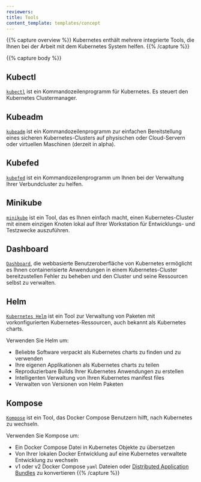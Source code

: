 ```yaml
---
reviewers:
title: Tools
content_template: templates/concept
---
```


{{% capture overview %}}
Kubernetes enthält mehrere integrierte Tools, die Ihnen bei der Arbeit mit dem Kubernetes System helfen.
{{% /capture %}}

{{% capture body %}}
## Kubectl

[`kubectl`](/docs/tasks/tools/install-kubectl/) ist ein Kommandozeilenprogramm für Kubernetes. Es steuert den Kubernetes Clustermanager.

## Kubeadm 

[`kubeadm`](/docs/setup/independent/install-kubeadm/)  ist ein Kommandozeilenprogramm zur einfachen Bereitstellung eines sicheren Kubernetes-Clusters auf physischen oder Cloud-Servern oder virtuellen Maschinen (derzeit in alpha).

## Kubefed

[`kubefed`](/docs/tasks/federation/set-up-cluster-federation-kubefed/) ist ein Kommandozeilenprogramm um Ihnen bei der Verwaltung Ihrer Verbundcluster zu helfen.

## Minikube

[`minikube`](/docs/tasks/tools/install-minikube/) ist ein Tool, das es Ihnen einfach macht, einen Kubernetes-Cluster mit einem einzigen Knoten lokal auf Ihrer Workstation für Entwicklungs- und Testzwecke auszuführen.

## Dashboard 

[`Dashboard`](/docs/tasks/access-application-cluster/web-ui-dashboard/), die webbasierte Benutzeroberfläche von Kubernetes ermöglicht es Ihnen containerisierte Anwendungen in einem Kubernetes-Cluster bereitzustellen Fehler zu beheben und den Cluster und seine Ressourcen selbst zu verwalten.

## Helm

[`Kubernetes Helm`](https://github.com/kubernetes/helm) ist ein Tool zur Verwaltung von Paketen mit vorkonfigurierten Kubernetes-Ressourcen, auch bekannt als Kubernetes charts.

Verwenden Sie Helm um:

* Beliebte Software verpackt als Kubernetes charts zu finden und zu verwenden 
* Ihre eigenen Applikationen als Kubernetes charts zu teilen
* Reproduzierbare Builds Ihrer Kubernetes Anwendungen zu erstellen
* Intelligenten Verwaltung von Ihren Kubernetes manifest files 
* Verwalten von Versionen von Helm Paketen

## Kompose

[`Kompose`](https://github.com/kubernetes-incubator/kompose) ist ein Tool, das Docker Compose Benutzern hilft, nach Kubernetes zu wechseln.

Verwenden Sie Kompose um:

* Ein Docker Compose Datei in Kubernetes Objekte zu übersetzen
* Von Ihrer lokalen Docker Entwicklung auf eine Kubernetes verwaltete Entwicklung zu wechseln
* v1 oder v2 Docker Compose `yaml` Dateien oder [Distributed Application Bundles](https://docs.docker.com/compose/bundles/) zu konvertieren
{{% /capture %}}
